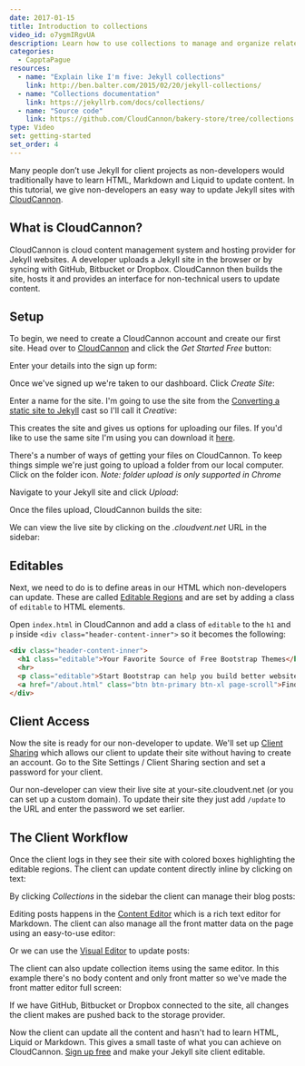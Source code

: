 ```yaml
---
date: 2017-01-15
title: Introduction to collections
video_id: o7ygmIRgvUA
description: Learn how to use collections to manage and organize related content
categories:
  - CapptaPague
resources:
  - name: "Explain like I'm five: Jekyll collections"
    link: http://ben.balter.com/2015/02/20/jekyll-collections/
  - name: "Collections documentation"
    link: https://jekyllrb.com/docs/collections/
  - name: "Source code"
    link: https://github.com/CloudCannon/bakery-store/tree/collections
type: Video
set: getting-started
set_order: 4
---
```


Many people don’t use Jekyll for client projects as non-developers would traditionally have to learn HTML, Markdown and Liquid to update content. In this tutorial, we give non-developers an easy way to update Jekyll sites with [CloudCannon](https://cloudcannon.com).

## What is CloudCannon?

CloudCannon is cloud content management system and hosting provider for Jekyll websites. A developer uploads a Jekyll site in the browser or by syncing with GitHub, Bitbucket or Dropbox. CloudCannon then builds the site, hosts it and provides an interface for non-technical users to update content.

## Setup

To begin, we need to create a CloudCannon account and create our first site. Head over to [CloudCannon](https://cloudcannon.com) and click the *Get Started Free* button:

Enter your details into the sign up form:

Once we've signed up we're taken to our dashboard. Click *Create Site*:

Enter a name for the site. I'm going to use the site from the [Converting a static site to Jekyll](/jekyll-casts/converting-a-static-site-to-jekyll/) cast so I'll call it *Creative*:

This creates the site and gives us options for uploading our files. If you'd like to use the same site I'm using you can download it [here](https://github.com/CloudCannon/creative-jekyll-theme/archive/master.zip).

There's a number of ways of getting your files on CloudCannon. To keep things simple we're just going to upload a folder from our local computer. Click on the folder icon. *Note: folder upload is only supported in Chrome*

Navigate to your Jekyll site and click *Upload*:

Once the files upload, CloudCannon builds the site:

We can view the live site by clicking on the _.cloudvent.net_ URL in the sidebar:

## Editables

Next, we need to do is to define areas in our HTML which non-developers can update. These are called [Editable Regions](https://docs.cloudcannon.com/editing/editable-regions/) and are set by adding a class of `editable` to HTML elements.

Open `index.html` in CloudCannon and add a class of `editable` to the `h1` and `p` inside `<div class="header-content-inner">` so it becomes the following:

~~~ html
<div class="header-content-inner">
  <h1 class="editable">Your Favorite Source of Free Bootstrap Themes</h1>
  <hr>
  <p class="editable">Start Bootstrap can help you build better websites using the Bootstrap CSS framework! Just download your template and start going, no strings attached!</p>
  <a href="/about.html" class="btn btn-primary btn-xl page-scroll">Find Out More</a>
</div>
~~~

## Client Access

Now the site is ready for our non-developer to update. We'll set up [Client Sharing](https://docs.cloudcannon.com/sharing/client-sharing/) which allows our client to update their site without having to create an account. Go to the Site Settings / Client Sharing section and set a password for your client.

Our non-developer can view their live site at your-site.cloudvent.net (or you can set up a custom domain). To update their site they just add `/update` to the URL and enter the password we set earlier.

## The Client Workflow

Once the client logs in they see their site with colored boxes highlighting the editable regions. The client can update content directly inline by clicking on text:

By clicking _Collections_ in the sidebar the client can manage their blog posts:

Editing posts happens in the [Content Editor](https://docs.cloudcannon.com/editing/content-editor/) which is a rich text editor for Markdown. The client can also manage all the front matter data on the page using an easy-to-use editor:

Or we can use the [Visual Editor](https://docs.cloudcannon.com/editing/visual-editor/) to update posts:

The client can also update collection items using the same editor. In this example there's no body content and only front matter so we've made the front matter editor full screen:

If we have GitHub, Bitbucket or Dropbox connected to the site, all changes the client makes are pushed back to the storage provider.

Now the client can update all the content and hasn't had to learn HTML, Liquid or Markdown. This gives a small taste of what you can achieve on CloudCannon. [Sign up free](https://app.cloudcannon.com/users/sign_up) and make your Jekyll site client editable.